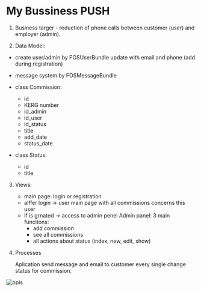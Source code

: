 # My Bussiness PUSH #

1. Business targer - reduction of phone calls between customer (user) and employer (admin). 

2. Data Model:
 - create user/admin by FOSUserBundle update with email and phone (add during registration)
 - message system by FOSMessageBundle
 - class Commission: 
    - id
    - KERG number
    - id_admin
    - id_user
    - id_status
    - title
    - add_date
    - status_date

 - class Status:
    - id
    - title

3. Views:
    - main page: login or registration
    - alffer login -> user main page with all commissions concerns this user
    - if is grnated -> access to admin penel 
    Admin panel:
      3 main funcitons:
        - add commission
        - see all commissions
        - all actions about status (index, new, edit, show)

4. Processes

    Aplication send message and email to customer every single change status for commission.

![opis](link)

